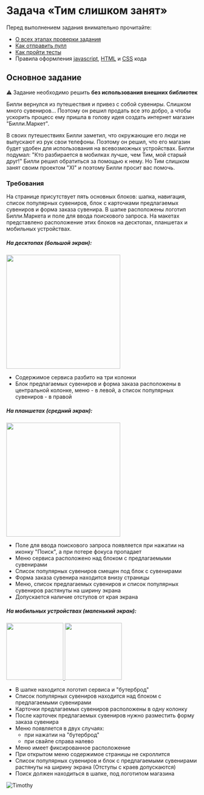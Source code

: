 # Задача «Тим слишком занят»

Перед выполнением задания внимательно прочитайте:

- [О всех этапах проверки задания](https://github.com/urfu-2017/guides/blob/master/workflow/overall.md)
- [Как отправить пулл](https://github.com/urfu-2017/guides/blob/master/workflow/pull.md)
- [Как пройти тесты](https://github.com/urfu-2017/guides/blob/master/workflow/test.md)
- Правила оформления [javascript](https://github.com/urfu-2017/guides/blob/master/codestyle/js.md), [HTML](https://github.com/urfu-2017/guides/blob/master/codestyle/html.md) и [CSS](https://github.com/urfu-2017/guides/blob/master/codestyle/css.md) кода

## Основное задание

:warning: Задание необходимо решить __без использования внешних библиотек__

Билли вернулся из путешествия и привез с собой сувениры. Слишком много сувениров...
Поэтому он решил продать все это добро, а чтобы ускорить процесс ему пришла в голову идея создать интернет магазин "Билли.Маркет".

В своих путешествиях Билли заметил, что окружающие его люди не выпускают из рук свои телефоны.
Поэтому он решил, что его магазин будет удобен для использования на всевозможных устройствах.
Билли подумал: "Кто разбирается в мобилках лучше, чем Тим, мой старый друг!"
Билли решил обратиться за помощью к нему.
Но Тим слишком занят своим проектом "XI" и поэтому Билли просит вас помочь.

### Требования

На странице присутствует пять основных блоков: шапка, навигация, список популярных сувениров, блок с карточками предлагаемых сувениров и форма заказа сувенира.
В шапке расположены логотип Билли.Маркета и поле для ввода поискового запроса.
На макетах представлено расположение этих блоков на десктопах, планшетах и мобильных устройствах.


##### На десктопах (большой экран):
<a href="https://user-images.githubusercontent.com/11780431/37780537-c41cdd6e-2e10-11e8-8b92-5dae165fcd82.png" target="_blank">
    <img src="https://user-images.githubusercontent.com/11780431/37780537-c41cdd6e-2e10-11e8-8b92-5dae165fcd82.png" width="300">
</a>

* Содержимое сервиса разбито на три колонки
* Блок предлагаемых сувениров и форма заказа расположены в центральной колонке, меню - в левой, а список популярных сувениров - в правой


##### На планшетах (средний экран):
<a href="https://user-images.githubusercontent.com/11780431/37780541-c4864ea2-2e10-11e8-83f1-382af0c817c9.png" target="_blank">
    <img src="https://user-images.githubusercontent.com/11780431/37780541-c4864ea2-2e10-11e8-83f1-382af0c817c9.png" width="300">
</a>

* Поле для ввода поискового запроса появляется при нажатии на иконку "Поиск", а при потере фокуса пропадает
* Меню сервиса расположено над блоком с предлагаемыми сувенирами
* Список популярных сувениров смещен под блок с сувенирами
* Форма заказа сувенира находится внизу страницы
* Меню, список предлагаемых сувениров и список популярных сувениров растянуты на ширину экрана
* Допускается наличие отступов от края экрана


##### На мобильных устройствах (маленький экран):
<a href="https://user-images.githubusercontent.com/11780431/37780540-c46220f4-2e10-11e8-8c84-b911a06ec470.png" target="_blank">
    <img src="https://user-images.githubusercontent.com/11780431/37780540-c46220f4-2e10-11e8-8c84-b911a06ec470.png" width="150">
</a>
<a href="https://user-images.githubusercontent.com/11780431/37780538-c4400136-2e10-11e8-844b-7c2bf50e6b70.png" target="_blank">
    <img src="https://user-images.githubusercontent.com/11780431/37780538-c4400136-2e10-11e8-844b-7c2bf50e6b70.png" width="150">
</a>

* В шапке находится логотип сервиса и "бутерброд"
* Список популярных сувениров находится над блоком с предлагаемыми сувенирами
* Карточки предлагаемых сувениров расположены в одну колонку
* После карточек предлагаемых сувениров нужно разместить форму заказа сувенира
* Меню появляется в двух случаях:
  * при нажатии на "бутерброд"
  * при свайпе справа налево
* Меню имеет фиксированное расположение
* При открытом меню содержимое страницы не скроллится
* Список популярных сувениров и блок с предлагаемыми сувенирами растянуты на ширину экрана (Отступы с краев допускаются)
* Поиск должен находиться в шапке, под логотипом магазина

![Timothy](https://user-images.githubusercontent.com/11780431/37778116-f7e0cba2-2e0a-11e8-88cf-c900f692748a.jpg)
